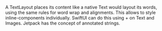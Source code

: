 A TextLayout places its content like a native Text would layout its words, using the same rules for word wrap
and alignments. This allows to style inline-components individually. SwiftUI can do this using + on
Text and Images. Jetpack has the concept of annotated strings.